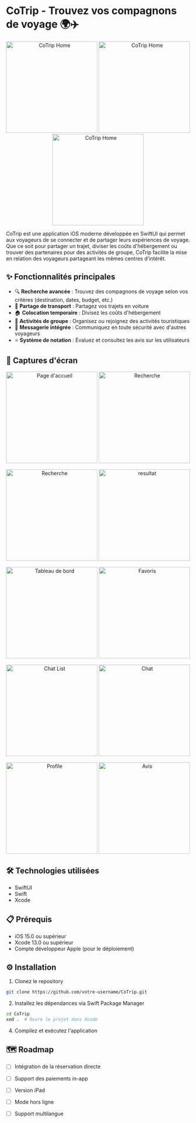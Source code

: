 # CoTrip - Trouvez vos compagnons de voyage 🌍✈️

<p align="center">
  <img src="./assets/onBoarding1.png" width="250" alt="CoTrip Home"/>
  <img src="./assets/onBoarding2.png" width="250" alt="CoTrip Home"/>
  <img src="./assets/onBoarding3.png" width="250" alt="CoTrip Home"/>
</p>

CoTrip est une application iOS moderne développée en SwiftUI qui permet aux voyageurs de se connecter et de partager leurs expériences de voyage. Que ce soit pour partager un trajet, diviser les coûts d'hébergement ou trouver des partenaires pour des activités de groupe, CoTrip facilite la mise en relation des voyageurs partageant les mêmes centres d'intérêt.

## ✨ Fonctionnalités principales

- 🔍 **Recherche avancée** : Trouvez des compagnons de voyage selon vos critères (destination, dates, budget, etc.)
- 🚗 **Partage de transport** : Partagez vos trajets en voiture
- 🏠 **Colocation temporaire** : Divisez les coûts d'hébergement
- 🎯 **Activités de groupe** : Organisez ou rejoignez des activités touristiques
- 💬 **Messagerie intégrée** : Communiquez en toute sécurité avec d'autres voyageurs
- ⭐ **Système de notation** : Évaluez et consultez les avis sur les utilisateurs

## 📱 Captures d'écran

<p align="center">
  <img src="./assets/homeView.png" width="250" alt="Page d'accueil"/>
  <img src="./assets/searchView.png" width="250" alt="Recherche"/>
</p>
<p align="center">
  <img src="./assets/researchView.png" width="250" alt="Recherche"/>
  <img src="./assets/resultView.png" width="250" alt="resultat"/>
</p>
<p align="center">
  <img src="./assets/dashboard.png" width="250" alt="Tableau de bord"/>
  <img src="./assets/favView.png" width="250" alt="Favoris"/>
</p>
<p align="center">
  <img src="./assets/chatList.png" width="250" alt="Chat List"/>
  <img src="./assets/chatView.png" width="250" alt="Chat"/>
</p>
<p align="center">
  <img src="./assets/profile1.png" width="250" alt="Profile"/>
  <img src="./assets/profile2.png" width="250" alt="Avis"/>
</p>


## 🛠 Technologies utilisées

- SwiftUI
- Swift
- Xcode

## 📋 Prérequis

- iOS 15.0 ou supérieur
- Xcode 13.0 ou supérieur
- Compte développeur Apple (pour le déploiement)

## ⚙️ Installation

1. Clonez le repository
```bash
git clone https://github.com/votre-username/CoTrip.git
```

2. Installez les dépendances via Swift Package Manager
```bash
cd CoTrip
xed .  # Ouvre le projet dans Xcode
```

4. Compilez et exécutez l'application


## 🗺 Roadmap

- [ ] Intégration de la réservation directe
- [ ] Support des paiements in-app
- [ ] Version iPad
- [ ] Mode hors ligne
- [ ] Support multilangue

